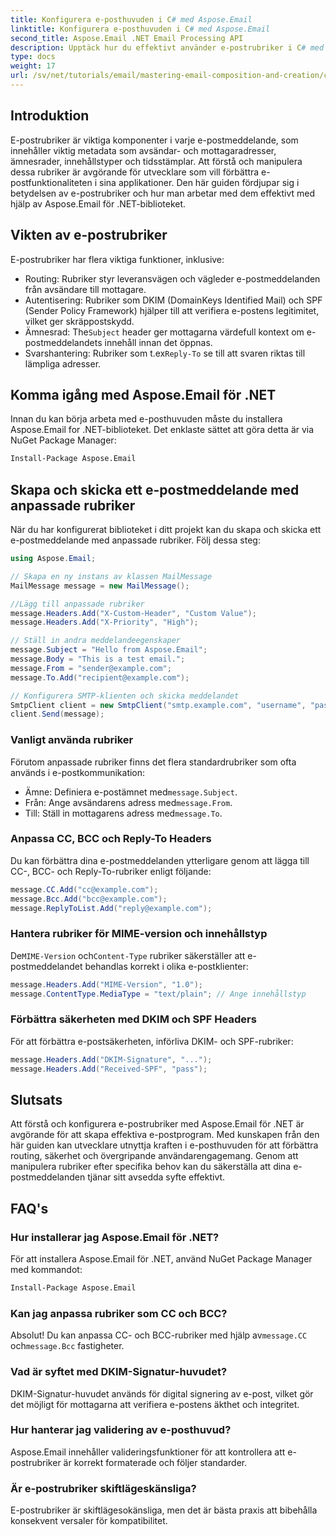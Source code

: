 ```yaml
---
title: Konfigurera e-posthuvuden i C# med Aspose.Email
linktitle: Konfigurera e-posthuvuden i C# med Aspose.Email
second_title: Aspose.Email .NET Email Processing API
description: Upptäck hur du effektivt använder e-postrubriker i C# med Aspose.Email. Den här omfattande guiden tar upp vikten av e-postrubriker för routing, autentisering och förbättrad säkerhet.
type: docs
weight: 17
url: /sv/net/tutorials/email/mastering-email-composition-and-creation/configure-email-headers-in-csharp/
---
```

## Introduktion

E-postrubriker är viktiga komponenter i varje e-postmeddelande, som innehåller viktig metadata som avsändar- och mottagaradresser, ämnesrader, innehållstyper och tidsstämplar. Att förstå och manipulera dessa rubriker är avgörande för utvecklare som vill förbättra e-postfunktionaliteten i sina applikationer. Den här guiden fördjupar sig i betydelsen av e-postrubriker och hur man arbetar med dem effektivt med hjälp av Aspose.Email för .NET-biblioteket.

## Vikten av e-postrubriker

E-postrubriker har flera viktiga funktioner, inklusive:

- Routing: Rubriker styr leveransvägen och vägleder e-postmeddelanden från avsändare till mottagare.
- Autentisering: Rubriker som DKIM (DomainKeys Identified Mail) och SPF (Sender Policy Framework) hjälper till att verifiera e-postens legitimitet, vilket ger skräppostskydd.
-  Ämnesrad: The`Subject` header ger mottagarna värdefull kontext om e-postmeddelandets innehåll innan det öppnas.
-  Svarshantering: Rubriker som t.ex`Reply-To` se till att svaren riktas till lämpliga adresser.

## Komma igång med Aspose.Email för .NET

Innan du kan börja arbeta med e-posthuvuden måste du installera Aspose.Email for .NET-biblioteket. Det enklaste sättet att göra detta är via NuGet Package Manager:

```bash
Install-Package Aspose.Email
```

## Skapa och skicka ett e-postmeddelande med anpassade rubriker

När du har konfigurerat biblioteket i ditt projekt kan du skapa och skicka ett e-postmeddelande med anpassade rubriker. Följ dessa steg:

```csharp
using Aspose.Email;

// Skapa en ny instans av klassen MailMessage
MailMessage message = new MailMessage();

//Lägg till anpassade rubriker
message.Headers.Add("X-Custom-Header", "Custom Value");
message.Headers.Add("X-Priority", "High");

// Ställ in andra meddelandeegenskaper
message.Subject = "Hello from Aspose.Email";
message.Body = "This is a test email.";
message.From = "sender@example.com";
message.To.Add("recipient@example.com");

// Konfigurera SMTP-klienten och skicka meddelandet
SmtpClient client = new SmtpClient("smtp.example.com", "username", "password");
client.Send(message);
```

### Vanligt använda rubriker

Förutom anpassade rubriker finns det flera standardrubriker som ofta används i e-postkommunikation:

-  Ämne: Definiera e-postämnet med`message.Subject`.
-  Från: Ange avsändarens adress med`message.From`.
-  Till: Ställ in mottagarens adress med`message.To`.

### Anpassa CC, BCC och Reply-To Headers

Du kan förbättra dina e-postmeddelanden ytterligare genom att lägga till CC-, BCC- och Reply-To-rubriker enligt följande:

```csharp
message.CC.Add("cc@example.com");
message.Bcc.Add("bcc@example.com");
message.ReplyToList.Add("reply@example.com");
```

### Hantera rubriker för MIME-version och innehållstyp

 De`MIME-Version` och`Content-Type` rubriker säkerställer att e-postmeddelandet behandlas korrekt i olika e-postklienter:

```csharp
message.Headers.Add("MIME-Version", "1.0");
message.ContentType.MediaType = "text/plain"; // Ange innehållstyp
```

### Förbättra säkerheten med DKIM och SPF Headers

För att förbättra e-postsäkerheten, införliva DKIM- och SPF-rubriker:

```csharp
message.Headers.Add("DKIM-Signature", "...");
message.Headers.Add("Received-SPF", "pass");
```

## Slutsats

Att förstå och konfigurera e-postrubriker med Aspose.Email för .NET är avgörande för att skapa effektiva e-postprogram. Med kunskapen från den här guiden kan utvecklare utnyttja kraften i e-posthuvuden för att förbättra routing, säkerhet och övergripande användarengagemang. Genom att manipulera rubriker efter specifika behov kan du säkerställa att dina e-postmeddelanden tjänar sitt avsedda syfte effektivt.

## FAQ's

### Hur installerar jag Aspose.Email för .NET?

För att installera Aspose.Email för .NET, använd NuGet Package Manager med kommandot:
```bash
Install-Package Aspose.Email
```

### Kan jag anpassa rubriker som CC och BCC?

 Absolut! Du kan anpassa CC- och BCC-rubriker med hjälp av`message.CC` och`message.Bcc` fastigheter.

### Vad är syftet med DKIM-Signatur-huvudet?

DKIM-Signatur-huvudet används för digital signering av e-post, vilket gör det möjligt för mottagarna att verifiera e-postens äkthet och integritet.

### Hur hanterar jag validering av e-posthuvud?

Aspose.Email innehåller valideringsfunktioner för att kontrollera att e-postrubriker är korrekt formaterade och följer standarder.

### Är e-postrubriker skiftlägeskänsliga?

E-postrubriker är skiftlägesokänsliga, men det är bästa praxis att bibehålla konsekvent versaler för kompatibilitet.